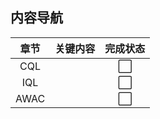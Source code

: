 ## 内容导航



|               章节                | 关键内容 | 完成状态 |
| :-------------------------------: | :--: | :--: |
|       CQL       |  | ⬜ |
| IQL |          |    ⬜     |
|  AWAC  |          |    ⬜     |
